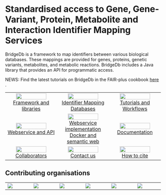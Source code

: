 # Standardised access to Gene, Gene-Variant, Protein, Metabolite and Interaction Identifier Mapping Services

<script type="application/ld+json">
{
  "@context": "http://schema.org",
  "@id": "https://bridgedb.org/",
  "url": "https://bridgedb.org/",
  "@type": "SoftwareApplication",
  "name": "BridgeDb",
  "description": "Standardised access to Gene, Gene-Variant, Protein, Metabolite and Interaction Identifier Mapping Services",
  "citation": "https://doi.org/10.1186/1471-2105-11-5",
  "license": "https://spdx.org/licenses/Apache-2.0",
  "applicationCategory": "Computational science tool",
  "operatingSystem": ["Linux", "Windows", "Mac"]
}
</script>

BridgeDb is a framework to map identifiers between various biological databases. 
These mappings are provided for genes, proteins, genetic variants, metabolites, and metabolic reactions. 
BridgeDb includes a Java library that provides an API for programmatic access.

NEWS: Find the latest tutorials on BridgeDb in the FAIR-plus cookbook [here](/pages/tutorials_workflows.html) .

<table border="0">
  <tr border="0">
    <td border="0" width="33%" align="center"><a href="/pages/framework.html"><img width="80%" src="/images/snowflake-with-hexagon-shape-outline_318-40429-300x300.jpg" /><br />Framework and libraries</a></td>
    <td border="0" width="33%" align="center"><a href="/data/gene_database/"><img width="80%" src="/images/Database.png" /><br />Identifier Mapping Databases</a></td>
    <td border="0" width="33%" align="center"><a href="/pages/tutorials_workflows.html"><img width="80%" src="/images/puzzle-pieces-in-black-and-white-variant_318-50145-300x300.jpg" /><br />Tutorials and Workflows</a></td>
  </tr>
  <tr border="0">
    <td border="0" width="33%" align="center"><a href="/pages/webservice.html"><img width="80%" src="/images/APIlogo_altered.jpg" /><br />Webservice and API</a></td>
    <td border="0" width="33%" align="center"><a href="/pages/webservice-impl.html"><img width="80%" src="/images/docker-300x273.png" /><br />Webservice implementation<br />Docker and semantic web</a></td>
    <td border="0" width="33%" align="center"><a href="/pages/docs.html"><img width="80%" src="/images/graduation-cap-outline_318-59572-300x300.jpg" /><br />Documentation</a></td>
  </tr>
  <tr border="0">
    <td border="0" width="33%" align="center"><a href="/pages/development.html"><img width="80%" src="/images/handjes.png" /><br />Collaborators</a></td>
    <td border="0" width="33%" align="center"><a href="https://groups.google.com/forum/#!forum/bridgedb-discuss"><img width="80%" src="/images/mail.png" /><br />Contact us</a></td>
    <td border="0" width="33%" align="center"><a href="/pages/citing.html"><img width="80%" src="/images/stack-of-paper-outline_318-46204_article_size.jpg" /><br />How to cite</a></td>
  </tr>
</table>

## Contributing organisations

<table border="0">
  <tr border="0">
    <td border="0" width="200"><img src="/images/university-1.png" /></td>
    <td border="0" width="200"><img src="/images/hwlogo.gif" /></td>
    <td border="0" width="200"><img src="/images/NRNB_black_500.png" /></td>
    <td border="0" width="200"><img src="/images/Gladstone_Logotype-tagline.png" /></td>
    <td border="0" width="200"><img src="/images/d2d.png" /></td>
    <td border="0" width="200"><img src="/images/1920px-Maastricht_University_logo_2017_new_version.svg_-300x95.png" /></td>
  </tr>
</table>

